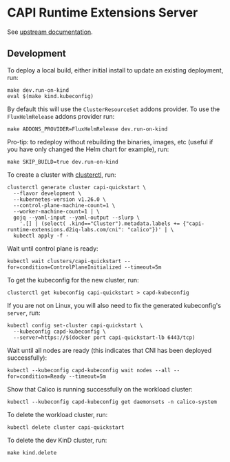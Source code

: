 <!--
 Copyright 2023 D2iQ, Inc. All rights reserved.
 SPDX-License-Identifier: Apache-2.0
 -->

# CAPI Runtime Extensions Server

See [upstream documentation](https://cluster-api.sigs.k8s.io/tasks/experimental-features/runtime-sdk/index.html).

## Development

To deploy a local build, either initial install to update an existing deployment, run:

```shell
make dev.run-on-kind
eval $(make kind.kubeconfig)
```

By default this will use the `ClusterResourceSet` addons provider. To use the `FluxHelmRelease` addons provider run:

```shell
make ADDONS_PROVIDER=FluxHelmRelease dev.run-on-kind
```

Pro-tip: to redeploy without rebuilding the binaries, images, etc (useful if you have only changed the Helm chart for
example), run:

```shell
make SKIP_BUILD=true dev.run-on-kind
```

To create a cluster with [clusterctl](https://cluster-api.sigs.k8s.io/user/quick-start.html), run:

```shell
clusterctl generate cluster capi-quickstart \
  --flavor development \
  --kubernetes-version v1.26.0 \
  --control-plane-machine-count=1 \
  --worker-machine-count=1 | \
  gojq --yaml-input --yaml-output --slurp \
    '.[] | (select( .kind=="Cluster").metadata.labels += {"capi-runtime-extensions.d2iq-labs.com/cni": "calico"})' | \
  kubectl apply -f -
```

Wait until control plane is ready:

```shell
kubectl wait clusters/capi-quickstart --for=condition=ControlPlaneInitialized --timeout=5m
```

To get the kubeconfig for the new cluster, run:

```shell
clusterctl get kubeconfig capi-quickstart > capd-kubeconfig
```

If you are not on Linux, you will also need to fix the generated kubeconfig's `server`, run:

```shell
kubectl config set-cluster capi-quickstart \
  --kubeconfig capd-kubeconfig \
  --server=https://$(docker port capi-quickstart-lb 6443/tcp)
```

Wait until all nodes are ready (this indicates that CNI has been deployed successfully):

```shell
kubectl --kubeconfig capd-kubeconfig wait nodes --all --for=condition=Ready --timeout=5m
```

Show that Calico is running successfully on the workload cluster:

```shell
kubectl --kubeconfig capd-kubeconfig get daemonsets -n calico-system
```

To delete the workload cluster, run:

```shell
kubectl delete cluster capi-quickstart
```

To delete the dev KinD cluster, run:

```shell
make kind.delete
```
